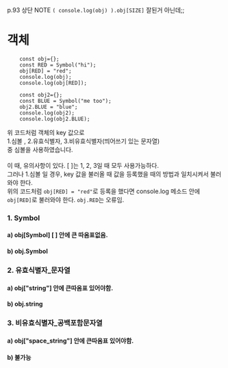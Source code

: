 p.93 상단 NOTE ` ( console.log(obj) ).obj[SIZE] ` 잘된거 아닌데;;


객체
=
~~~
    const obj={};
    const RED = Symbol("hi");
    obj[RED] = "red";
    console.log(obj);
    console.log(obj[RED]);
    
    const obj2={};
    const BLUE = Symbol("me too");
    obj2.BLUE = "blue";
    console.log(obj2);
    console.log(obj2.BLUE);
~~~
위 코드처럼 객체의 key 값으로 <br>
1.심볼 , 2.유효식별자, 3.비유효식별자(띄어쓰기 있는 문자열)<br>
중 심볼을 사용하였습니다.<br><br> 이 때, 유의사항이 있다. [ ]는 1, 2, 3일 때 모두 사용가능하다. <br>
그러나 1.심볼 일 경우, key 값을 불러올 때 값을 등록했을 때의 방법과 일치시켜서 불러와야 한다.<br>
위의 코드처럼 `obj[RED] = "red"`로 등록을 했다면 console.log 메소드 안에 `obj[RED]`로 불러와야 한다. `obj.RED`는 오류임.
<br>
### 1. Symbol 
#### a) obj[Symbol]  [ ] 안에 큰 따옴표없음.
#### b) obj.Symbol
### 2. 유효식별자_문자열
#### a) obj["string"] 안에 큰따옴표 있어야함.
#### b) obj.string
### 3. 비유효식별자_공백포함문자열
#### a) obj["space_string"] 안에 큰따옴표 있어야함.
#### b) 불가능

